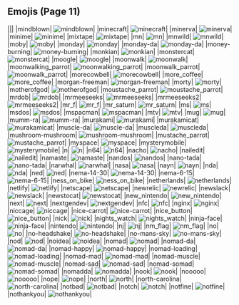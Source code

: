 
## Emojis (Page 11)
|||
|mindblown| ![mindblown](/output/mindblown.gif)|
|minecraft| ![minecraft](/output/minecraft.png)|
|minerva| ![minerva](/output/minerva.jpg)|
|minime| ![minime](/output/minime.png)|
|mixtape| ![mixtape](/output/mixtape.png)|
|mn| ![mn](/output/mn.jpg)|
|mnwild| ![mnwild](/output/mnwild.png)|
|moby| ![moby](/output/moby.png)|
|monday| ![monday](/output/monday.png)|
|monday-da| ![monday-da](/output/monday-da.png)|
|money-burning| ![money-burning](/output/money-burning.gif)|
|monkian| ![monkian](/output/monkian.png)|
|monstercat| ![monstercat](/output/monstercat.png)|
|moogle| ![moogle](/output/moogle.gif)|
|moonwalk| ![moonwalk](/output/moonwalk.gif)|
|moonwalking_parrot| ![moonwalking_parrot](/output/moonwalking_parrot)|
|moonwalk_parrot| ![moonwalk_parrot](/output/moonwalk_parrot.gif)|
|morecowbell| ![morecowbell](/output/morecowbell.jpg)|
|more_coffee| ![more_coffee](/output/more_coffee.png)|
|morgan-freeman| ![morgan-freeman](/output/morgan-freeman.jpg)|
|morty| ![morty](/output/morty.png)|
|motherofgod| ![motherofgod](/output/motherofgod.gif)|
|moustache_parrot| ![moustache_parrot](/output/moustache_parrot)|
|mrdob| ![mrdob](/output/mrdob.jpg)|
|mrmeeseeks| ![mrmeeseeks](/output/mrmeeseeks.gif)|
|mrmeeseeks2| ![mrmeeseeks2](/output/mrmeeseeks2.jpg)|
|mr_f| ![mr_f](/output/mr_f.png)|
|mr_saturn| ![mr_saturn](/output/mr_saturn.gif)|
|ms| ![ms](/output/ms.gif)|
|msdos| ![msdos](/output/msdos.png)|
|mspacman| ![mspacman](/output/mspacman.png)|
|mtv| ![mtv](/output/mtv.png)|
|mug| ![mug](/output/mug)|
|mumm-ra| ![mumm-ra](/output/mumm-ra.png)|
|murakami| ![murakami](/output/murakami.png)|
|murakamicat| ![murakamicat](/output/murakamicat.png)|
|muscle-da| ![muscle-da](/output/muscle-da.png)|
|muscleda| ![muscleda](/output/muscleda)|
|mushroom-mushroom| ![mushroom-mushroom](/output/mushroom-mushroom.png)|
|mustache_parrot| ![mustache_parrot](/output/mustache_parrot.gif)|
|myspace| ![myspace](/output/myspace.jpg)|
|mysterymobile| ![mysterymobile](/output/mysterymobile.png)|
|n| ![n](/output/n.gif)|
|n64| ![n64](/output/n64.gif)|
|nacho| ![nacho](/output/nacho.png)|
|nailedit| ![nailedit](/output/nailedit.png)|
|namaste| ![namaste](/output/namaste.jpg)|
|nandos| ![nandos](/output/nandos.png)|
|nano-tada| ![nano-tada](/output/nano-tada.png)|
|narwhal| ![narwhal](/output/narwhal.png)|
|nasa| ![nasa](/output/nasa.png)|
|nayn| ![nayn](/output/nayn.gif)|
|nda| ![nda](/output/nda.png)|
|ned| ![ned](/output/ned.png)|
|nema-14-30| ![nema-14-30](/output/nema-14-30.png)|
|nema-6-15| ![nema-6-15](/output/nema-6-15.png)|
|ness_on_bike| ![ness_on_bike](/output/ness_on_bike.gif)|
|netherlands| ![netherlands](/output/netherlands)|
|netlify| ![netlify](/output/netlify.png)|
|netscape| ![netscape](/output/netscape.gif)|
|newrelic| ![newrelic](/output/newrelic.png)|
|newslack| ![newslack](/output/newslack.png)|
|newstocat| ![newstocat](/output/newstocat.png)|
|new_nintendo| ![new_nintendo](/output/new_nintendo.png)|
|next| ![next](/output/next.jpg)|
|nextgendev| ![nextgendev](/output/nextgendev.png)|
|nfc| ![nfc](/output/nfc.png)|
|nginx| ![nginx](/output/nginx.png)|
|niccage| ![niccage](/output/niccage.png)|
|nice-carrot| ![nice-carrot](/output/nice-carrot.png)|
|nice_button| ![nice_button](/output/nice_button.png)|
|nick| ![nick](/output/nick.jpg)|
|nights_watch| ![nights_watch](/output/nights_watch.png)|
|ninja-face| ![ninja-face](/output/ninja-face.png)|
|nintendo| ![nintendo](/output/nintendo.png)|
|nj| ![nj](/output/nj.png)|
|nm_flag| ![nm_flag](/output/nm_flag.png)|
|no| ![no](/output/no.png)|
|no-headshake| ![no-headshake](/output/no-headshake.gif)|
|no-mans-sky| ![no-mans-sky](/output/no-mans-sky.png)|
|nod| ![nod](/output/nod.gif)|
|noidea| ![noidea](/output/noidea.png)|
|nomad| ![nomad](/output/nomad.png)|
|nomad-da| ![nomad-da](/output/nomad-da.png)|
|nomad-happy| ![nomad-happy](/output/nomad-happy.png)|
|nomad-loading| ![nomad-loading](/output/nomad-loading.gif)|
|nomad-mad| ![nomad-mad](/output/nomad-mad.png)|
|nomad-muscle| ![nomad-muscle](/output/nomad-muscle.png)|
|nomad-sad| ![nomad-sad](/output/nomad-sad.png)|
|nomad-somad| ![nomad-somad](/output/nomad-somad.png)|
|nomadda| ![nomadda](/output/nomadda)|
|nook| ![nook](/output/nook.png)|
|nooooo| ![nooooo](/output/nooooo.png)|
|nope| ![nope](/output/nope.png)|
|north| ![north](/output/north.png)|
|north-carolina| ![north-carolina](/output/north-carolina.png)|
|notbad| ![notbad](/output/notbad.png)|
|notch| ![notch](/output/notch.png)|
|notfine| ![notfine](/output/notfine.png)|
|nothankyou| ![nothankyou](/output/nothankyou.png)|